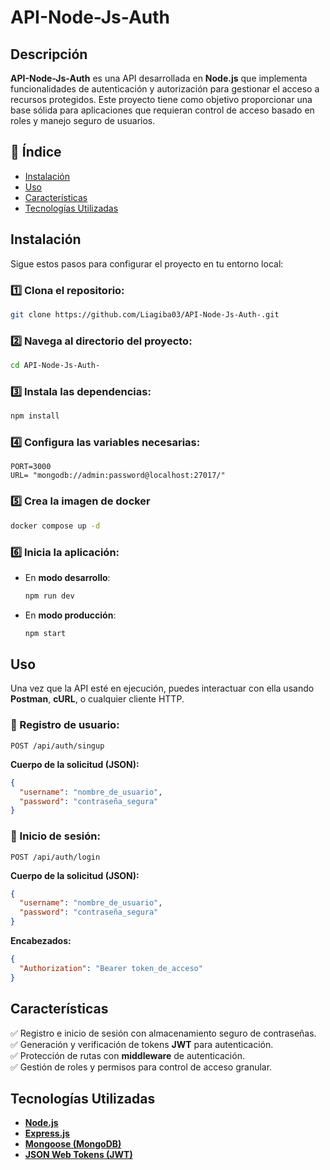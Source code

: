 # API-Node-Js-Auth

## Descripción

**API-Node-Js-Auth** es una API desarrollada en **Node.js** que implementa funcionalidades de autenticación y autorización para gestionar el acceso a recursos protegidos. Este proyecto tiene como objetivo proporcionar una base sólida para aplicaciones que requieran control de acceso basado en roles y manejo seguro de usuarios.

## 📌 Índice

- [Instalación](#Instalación)
- [Uso](#Uso)
- [Características](#Características)
- [Tecnologías Utilizadas](#Tecnologías-utilizadas)

## Instalación

Sigue estos pasos para configurar el proyecto en tu entorno local:

### 1️⃣ Clona el repositorio:

```bash
git clone https://github.com/Liagiba03/API-Node-Js-Auth-.git
```

### 2️⃣ Navega al directorio del proyecto:

```bash
cd API-Node-Js-Auth-
```

### 3️⃣ Instala las dependencias:

```bash
npm install
```
### 4️⃣ Configura las variables necesarias:
```env
PORT=3000
URL= "mongodb://admin:password@localhost:27017/"
```

### 5️⃣ Crea la imagen de docker
```bash
docker compose up -d
```
### 6️⃣ Inicia la aplicación:

- En **modo desarrollo**:

  ```bash
  npm run dev
  ```
- En **modo producción**:

  ```bash
  npm start
  ```
## Uso

Una vez que la API esté en ejecución, puedes interactuar con ella usando **Postman**, **cURL**, o cualquier cliente HTTP.

### 🔹 Registro de usuario:

```http
POST /api/auth/singup
```

**Cuerpo de la solicitud (JSON):**

```json
{
  "username": "nombre_de_usuario",
  "password": "contraseña_segura"
}
```
### 🔹 Inicio de sesión:

```http
POST /api/auth/login
```

**Cuerpo de la solicitud (JSON):**

```json
{
  "username": "nombre_de_usuario",
  "password": "contraseña_segura"
}
```

**Encabezados:**

```json
{
  "Authorization": "Bearer token_de_acceso"
}
```

## Características

✅ Registro e inicio de sesión con almacenamiento seguro de contraseñas.  
✅ Generación y verificación de tokens **JWT** para autenticación.  
✅ Protección de rutas con **middleware** de autenticación.  
✅ Gestión de roles y permisos para control de acceso granular.  

## Tecnologías Utilizadas

- [**Node.js**](https://nodejs.org/)
- [**Express.js**](https://expressjs.com/)
- [**Mongoose (MongoDB)**](https://mongoosejs.com/)
- [**JSON Web Tokens (JWT)**](https://jwt.io/)
